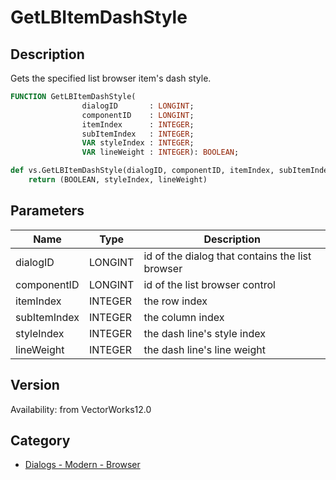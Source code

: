# GetLBItemDashStyle

## Description
Gets the specified list browser item's dash style.

```pascal
FUNCTION GetLBItemDashStyle(
				dialogID       : LONGINT;
				componentID    : LONGINT;
				itemIndex      : INTEGER;
				subItemIndex   : INTEGER;
				VAR styleIndex : INTEGER;
				VAR lineWeight : INTEGER): BOOLEAN;
```

```python
def vs.GetLBItemDashStyle(dialogID, componentID, itemIndex, subItemIndex):
    return (BOOLEAN, styleIndex, lineWeight)
```

## Parameters
|Name|Type|Description|
|---|---|---|
|dialogID|LONGINT|id of the dialog that contains the list browser|
|componentID|LONGINT|id of the list browser control|
|itemIndex|INTEGER|the row index|
|subItemIndex|INTEGER|the column index|
|styleIndex|INTEGER|the dash line's style index|
|lineWeight|INTEGER|the dash line's line weight|

## Version
Availability: from VectorWorks12.0

## Category
* [Dialogs - Modern - Browser](../Categories/Dialogs%20-%20Modern%20-%20Browser.md)
